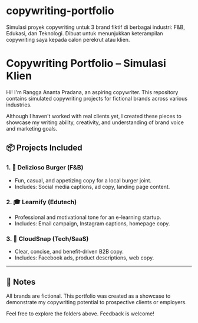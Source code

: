 # copywriting-portfolio
Simulasi proyek copywriting untuk 3 brand fiktif di berbagai industri: F&amp;B, Edukasi, dan Teknologi. Dibuat untuk menunjukkan keterampilan copywriting saya kepada calon perekrut atau klien.
# Copywriting Portfolio – Simulasi Klien

Hi! I'm Rangga Ananta Pradana, an aspiring copywriter. This repository contains simulated copywriting projects for fictional brands across various industries.

Although I haven't worked with real clients yet, I created these pieces to showcase my writing ability, creativity, and understanding of brand voice and marketing goals.

## 📦 Projects Included

### 1. 🍔 Delizioso Burger (F&B)
- Fun, casual, and appetizing copy for a local burger joint.
- Includes: Social media captions, ad copy, landing page content.

### 2. 🎓 Learnify (Edutech)
- Professional and motivational tone for an e-learning startup.
- Includes: Email campaign, Instagram captions, homepage copy.

### 3. 🤖 CloudSnap (Tech/SaaS)
- Clear, concise, and benefit-driven B2B copy.
- Includes: Facebook ads, product descriptions, web copy.

---

## 💬 Notes

All brands are fictional. This portfolio was created as a showcase to demonstrate my copywriting potential to prospective clients or employers.

Feel free to explore the folders above. Feedback is welcome!
